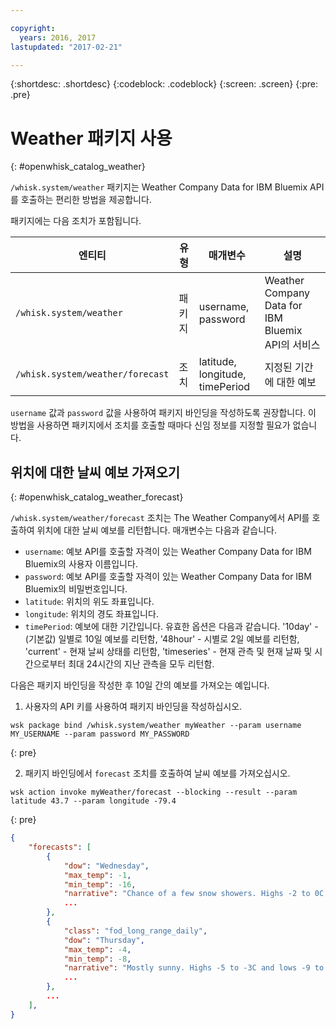 ```yaml
---

copyright:
  years: 2016, 2017
lastupdated: "2017-02-21"

---
```


{:shortdesc: .shortdesc}
{:codeblock: .codeblock}
{:screen: .screen}
{:pre: .pre}

# Weather 패키지 사용
{: #openwhisk_catalog_weather}

`/whisk.system/weather` 패키지는 Weather Company Data for IBM Bluemix API를 호출하는 편리한 방법을 제공합니다. 

패키지에는 다음 조치가 포함됩니다.

| 엔티티 | 유형 | 매개변수 | 설명 |
| --- | --- | --- | --- |
| `/whisk.system/weather` | 패키지 | username, password | Weather Company Data for IBM Bluemix API의 서비스  |
| `/whisk.system/weather/forecast` | 조치 | latitude, longitude, timePeriod | 지정된 기간에 대한 예보|

`username` 값과 `password` 값을 사용하여 패키지 바인딩을 작성하도록 권장합니다. 이 방법을 사용하면 패키지에서 조치를 호출할 때마다 신임 정보를 지정할 필요가 없습니다. 

## 위치에 대한 날씨 예보 가져오기
{: #openwhisk_catalog_weather_forecast}

`/whisk.system/weather/forecast` 조치는 The Weather Company에서 API를 호출하여 위치에 대한 날씨 예보를 리턴합니다. 매개변수는 다음과 같습니다.

- `username`: 예보 API를 호출할 자격이 있는 Weather Company Data for IBM Bluemix의 사용자 이름입니다. 
- `password`: 예보 API를 호출할 자격이 있는 Weather Company Data for IBM Bluemix의 비밀번호입니다. 
- `latitude`: 위치의 위도 좌표입니다.
- `longitude`: 위치의 경도 좌표입니다.
- `timePeriod`: 예보에 대한 기간입니다. 유효한 옵션은 다음과 같습니다. '10day' - (기본값) 일별로 10일 예보를 리턴함, '48hour' - 시별로 2일 예보를 리턴함, 'current' - 현재 날씨 상태를 리턴함, 'timeseries' - 현재 관측 및 현재 날짜 및 시간으로부터 최대 24시간의 지난 관측을 모두 리턴함. 


다음은 패키지 바인딩을 작성한 후 10일 간의 예보를 가져오는 예입니다. 

1. 사용자의 API 키를 사용하여 패키지 바인딩을 작성하십시오.
  
  ```
  wsk package bind /whisk.system/weather myWeather --param username MY_USERNAME --param password MY_PASSWORD
  ```
  {: pre}
  
2. 패키지 바인딩에서 `forecast` 조치를 호출하여 날씨 예보를 가져오십시오.
  
  ```
  wsk action invoke myWeather/forecast --blocking --result --param latitude 43.7 --param longitude -79.4
  ```
  {: pre}
  
  ```json
  {
      "forecasts": [
          {
              "dow": "Wednesday",
              "max_temp": -1,
              "min_temp": -16,
              "narrative": "Chance of a few snow showers. Highs -2 to 0C and lows -17 to -15C.",
              ...
          },
          {
              "class": "fod_long_range_daily",
              "dow": "Thursday",
              "max_temp": -4,
              "min_temp": -8,
              "narrative": "Mostly sunny. Highs -5 to -3C and lows -9 to -7C.",
              ...
          },
          ...
      ],
  }
  ```
  
